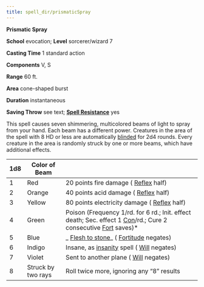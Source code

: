 ```yaml
---
title: spell_dir/prismaticSpray
---
```

 **Prismatic Spray**

**School** evocation; **Level** sorcerer/wizard 7

**Casting Time** 1 standard action

**Components** V, S

**Range** 60 ft.

**Area** cone-shaped burst

**Duration** instantaneous

**Saving Throw** see text; **[Spell Resistance](../glossary#_spell-resistance)** yes

This spell causes seven shimmering, multicolored beams of light to spray from your hand. Each beam has a different power. Creatures in the area of the spell with 8 HD or less are automatically [blinded](../glossary#_blinded) for 2d4 rounds. Every creature in the area is randomly struck by one or more beams, which have additional effects.

| 1d8 | Color of Beam | |
| --- | --- | --- |
| 1 | Red | 20 points fire damage ( [Reflex](../combat#_reflex) half) |
| 2 | Orange | 40 points acid damage ( [Reflex](../combat#_reflex) half) |
| 3 | Yellow | 80 points electricity damage ( [Reflex](../combat#_reflex) half) |
| 4 | Green | Poison (Frequency 1/rd. for 6 rd.; Init. effect death; Sec. effect 1 [Con](../gettingStarted#_constitution)/rd.; Cure 2 consecutive [Fort](../combat#_fortitude) saves)\* |
| 5 | Blue | _ [Flesh to stone](fleshToStone#_flesh-to-stone)_ ( [Fortitude](../combat#_fortitude) negates) |
| 6 | Indigo | Insane, as [insanity](insanity#_insanity) spell ( [Will](../combat#_will) negates) |
| 7 | Violet | Sent to another plane ( [Will](../combat#_will) negates) |
| 8 | Struck by two rays | Roll twice more, ignoring any “8” results |

